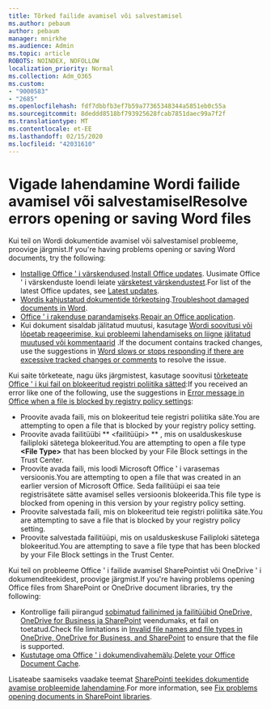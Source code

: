 ```yaml
---
title: Tõrked failide avamisel või salvestamisel
ms.author: pebaum
author: pebaum
manager: mnirkhe
ms.audience: Admin
ms.topic: article
ROBOTS: NOINDEX, NOFOLLOW
localization_priority: Normal
ms.collection: Adm_O365
ms.custom:
- "9000583"
- "2685"
ms.openlocfilehash: fdf7dbbfb3ef7b59a77365348344a5851eb0c55a
ms.sourcegitcommit: 8deddd8518bf793925628fcab7851daec99a7f2f
ms.translationtype: MT
ms.contentlocale: et-EE
ms.lasthandoff: 02/15/2020
ms.locfileid: "42031610"
---
```

# <a name="resolve-errors-opening-or-saving-word-files"></a><span data-ttu-id="5f5da-102">Vigade lahendamine Wordi failide avamisel või salvestamisel</span><span class="sxs-lookup"><span data-stu-id="5f5da-102">Resolve errors opening or saving Word files</span></span>

<span data-ttu-id="5f5da-103">Kui teil on Wordi dokumentide avamisel või salvestamisel probleeme, proovige järgmist.</span><span class="sxs-lookup"><span data-stu-id="5f5da-103">If you're having problems opening or saving Word documents, try the following:</span></span>

- <span data-ttu-id="5f5da-104">[Installige Office ' i värskendused](https://support.office.com/article/2ab296f3-7f03-43a2-8e50-46de917611c5).</span><span class="sxs-lookup"><span data-stu-id="5f5da-104">[Install Office updates](https://support.office.com/article/2ab296f3-7f03-43a2-8e50-46de917611c5).</span></span> <span data-ttu-id="5f5da-105">Uusimate Office ' i värskenduste loendi leiate [värsketest värskendustest](https://docs.microsoft.com/officeupdates/office-updates-msi).</span><span class="sxs-lookup"><span data-stu-id="5f5da-105">For list of the latest Office updates, see [Latest updates](https://docs.microsoft.com/officeupdates/office-updates-msi).</span></span>
- <span data-ttu-id="5f5da-106">[Wordis kahjustatud dokumentide tõrkeotsing](https://docs.microsoft.com/office/troubleshoot/word/damaged-documents-in-word).</span><span class="sxs-lookup"><span data-stu-id="5f5da-106">[Troubleshoot damaged documents in Word](https://docs.microsoft.com/office/troubleshoot/word/damaged-documents-in-word).</span></span>
- <span data-ttu-id="5f5da-107">[Office ' i rakenduse parandamiseks](https://support.office.com/Article/Repair-an-Office-application-7821d4b6-7c1d-4205-aa0e-a6b40c5bb88b).</span><span class="sxs-lookup"><span data-stu-id="5f5da-107">[Repair an Office application](https://support.office.com/Article/Repair-an-Office-application-7821d4b6-7c1d-4205-aa0e-a6b40c5bb88b).</span></span>
- <span data-ttu-id="5f5da-108">Kui dokument sisaldab jälitatud muutusi, kasutage [Wordi soovitusi või lõpetab reageerimise, kui probleemi lahendamiseks on liigne jälitatud muutused või kommentaarid](https://docs.microsoft.com/en-us/office/troubleshoot/word/word-stops-responding) .</span><span class="sxs-lookup"><span data-stu-id="5f5da-108">If the document contains tracked changes, use the suggestions in [Word slows or stops responding if there are excessive tracked changes or comments](https://docs.microsoft.com/en-us/office/troubleshoot/word/word-stops-responding) to resolve the issue.</span></span>

<span data-ttu-id="5f5da-109">Kui saite tõrketeate, nagu üks järgmistest, kasutage soovitusi [tõrketeate Office ' i kui fail on blokeeritud registri poliitika sätted](https://docs.microsoft.com/office/troubleshoot/settings/file-blocked-in-office):</span><span class="sxs-lookup"><span data-stu-id="5f5da-109">If you received an error like one of the following, use the suggestions in [Error message in Office when a file is blocked by registry policy settings](https://docs.microsoft.com/office/troubleshoot/settings/file-blocked-in-office):</span></span>

- <span data-ttu-id="5f5da-110">Proovite avada faili, mis on blokeeritud teie registri poliitika säte.</span><span class="sxs-lookup"><span data-stu-id="5f5da-110">You are attempting to open a file that is blocked by your registry policy setting.</span></span>
- <span data-ttu-id="5f5da-111">Proovite avada failitüübi \*\* \<failitüüpi\> \*\* , mis on usalduskeskuse failiploki sätetega blokeeritud.</span><span class="sxs-lookup"><span data-stu-id="5f5da-111">You are attempting to open a file type **\<File Type\>** that has been blocked by your File Block settings in the Trust Center.</span></span>
- <span data-ttu-id="5f5da-112">Proovite avada faili, mis loodi Microsoft Office ' i varasemas versioonis.</span><span class="sxs-lookup"><span data-stu-id="5f5da-112">You are attempting to open a file that was created in an earlier version of Microsoft Office.</span></span> <span data-ttu-id="5f5da-113">Seda failitüüpi ei saa teie registrisätete sätte avamisel selles versioonis blokeerida.</span><span class="sxs-lookup"><span data-stu-id="5f5da-113">This file type is blocked from opening in this version by your registry policy setting.</span></span>
- <span data-ttu-id="5f5da-114">Proovite salvestada faili, mis on blokeeritud teie registri poliitika säte.</span><span class="sxs-lookup"><span data-stu-id="5f5da-114">You are attempting to save a file that is blocked by your registry policy setting.</span></span>
- <span data-ttu-id="5f5da-115">Proovite salvestada failitüüpi, mis on usalduskeskuse Failiploki sätetega blokeeritud.</span><span class="sxs-lookup"><span data-stu-id="5f5da-115">You are attempting to save a file type that has been blocked by your File Block settings in the Trust Center.</span></span>

<span data-ttu-id="5f5da-116">Kui teil on probleeme Office ' i failide avamisel SharePointist või OneDrive ' i dokumenditeekidest, proovige järgmist.</span><span class="sxs-lookup"><span data-stu-id="5f5da-116">If you're having problems opening Office files from SharePoint or OneDrive document libraries, try the following:</span></span>

- <span data-ttu-id="5f5da-117">Kontrollige faili piirangud [sobimatud failinimed ja failitüübid OneDrive, OneDrive for Business ja SharePoint](https://support.office.com/article/64883a5d-228e-48f5-b3d2-eb39e07630fa) veendumaks, et fail on toetatud.</span><span class="sxs-lookup"><span data-stu-id="5f5da-117">Check file limitations in [Invalid file names and file types in OneDrive, OneDrive for Business, and SharePoint](https://support.office.com/article/64883a5d-228e-48f5-b3d2-eb39e07630fa) to ensure that the file is supported.</span></span> 
- <span data-ttu-id="5f5da-118">[Kustutage oma Office ' i dokumendivahemälu](https://support.office.com/article/b1d3765e-d71b-4bb8-99ca-acd22c42995d
).</span><span class="sxs-lookup"><span data-stu-id="5f5da-118">[Delete your Office Document Cache](https://support.office.com/article/b1d3765e-d71b-4bb8-99ca-acd22c42995d
).</span></span> 

<span data-ttu-id="5f5da-119">Lisateabe saamiseks vaadake teemat [SharePointi teekides dokumentide avamise probleemide lahendamine](https://support.office.com/article/31329fa1-4ad0-47fc-95d8-bb0c5b12a536).</span><span class="sxs-lookup"><span data-stu-id="5f5da-119">For more information, see [Fix problems opening documents in SharePoint libraries](https://support.office.com/article/31329fa1-4ad0-47fc-95d8-bb0c5b12a536).</span></span>